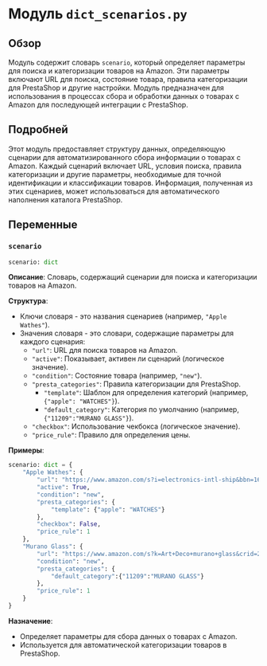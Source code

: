# Модуль `dict_scenarios.py`

## Обзор

Модуль содержит словарь `scenario`, который определяет параметры для поиска и категоризации товаров на Amazon. Эти параметры включают URL для поиска, состояние товара, правила категоризации для PrestaShop и другие настройки. Модуль предназначен для использования в процессах сбора и обработки данных о товарах с Amazon для последующей интеграции с PrestaShop.

## Подробней

Этот модуль предоставляет структуру данных, определяющую сценарии для автоматизированного сбора информации о товарах с Amazon. Каждый сценарий включает URL, условия поиска, правила категоризации и другие параметры, необходимые для точной идентификации и классификации товаров. Информация, полученная из этих сценариев, может использоваться для автоматического наполнения каталога PrestaShop.

## Переменные

### `scenario`

```python
scenario: dict
```

**Описание**: Словарь, содержащий сценарии для поиска и категоризации товаров на Amazon.

**Структура**:
- Ключи словаря - это названия сценариев (например, `"Apple Wathes"`).
- Значения словаря - это словари, содержащие параметры для каждого сценария:
    - `"url"`: URL для поиска товаров на Amazon.
    - `"active"`:  Показывает, активен ли сценарий (логическое значение).
    - `"condition"`: Состояние товара (например, `"new"`).
    - `"presta_categories"`: Правила категоризации для PrestaShop.
        - `"template"`: Шаблон для определения категорий (например, `{"apple": "WATCHES"}`).
        - `"default_category"`: Категория по умолчанию (например, `{"11209":"MURANO GLASS"}`).
    - `"checkbox"`: Использование чекбокса (логическое значение).
    - `"price_rule"`: Правило для определения цены.

**Примеры**:

```python
scenario: dict = {
    "Apple Wathes": {
        "url": "https://www.amazon.com/s?i=electronics-intl-ship&bbn=16225009011&rh=n%3A2811119011%2Cn%3A2407755011%2Cn%3A7939902011%2Cp_n_is_free_shipping%3A10236242011%2Cp_89%3AApple&dc&ds=v1%3AyDxGiVC9lCk%2BzGvhkah6ZCjaellz7FcqKtRIfFA3o2A&qid=1671818889&rnid=2407755011&ref=sr_nr_n_2",
        "active": True,
        "condition": "new",
        "presta_categories": {
            "template": {"apple": "WATCHES"}
        },
        "checkbox": False,
        "price_rule": 1
    },
    "Murano Glass": {
        "url": "https://www.amazon.com/s?k=Art+Deco+murano+glass&crid=24Q0ZZYVNOQMP&sprefix=art+deco+murano+glass%2Caps%2C230&ref=nb_sb_noss",
        "condition": "new",
        "presta_categories": {
            "default_category":{"11209":"MURANO GLASS"}
        },
        "price_rule": 1
    }
}
```

**Назначение**:
- Определяет параметры для сбора данных о товарах с Amazon.
- Используется для автоматической категоризации товаров в PrestaShop.